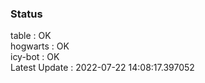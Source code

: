 ### Status


table : OK  
hogwarts : OK  
icy-bot : OK  
Latest Update : 2022-07-22 14:08:17.397052
